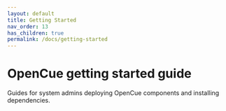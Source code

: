 ```yaml
---
layout: default
title: Getting Started
nav_order: 13
has_children: true
permalink: /docs/getting-started
---
```


# OpenCue getting started guide

Guides for system admins deploying OpenCue components and installing dependencies.
